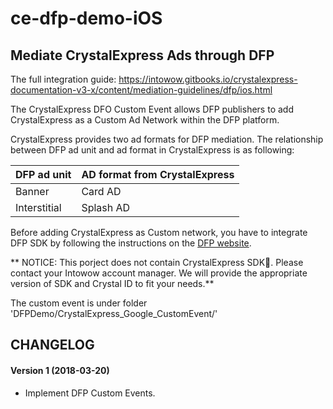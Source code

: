 # ce-dfp-demo-iOS

## Mediate CrystalExpress Ads through DFP

The full integration guide: https://intowow.gitbooks.io/crystalexpress-documentation-v3-x/content/mediation-guidelines/dfp/ios.html

The CrystalExpress DFO Custom Event allows DFP publishers to add CrystalExpress as a Custom Ad Network within the DFP platform.

CrystalExpress provides two ad formats for DFP mediation. The relationship between DFP ad unit and ad format in CrystalExpress is as following:

| DFP ad unit | AD format from CrystalExpress |
| --- | --- |
| Banner | Card AD |
| Interstitial | Splash AD |

Before adding CrystalExpress as Custom network, you have to integrate DFP SDK by following the instructions on the [DFP website](https://developers.google.com/mobile-ads-sdk/docs/dfp/ios/quick-start).


** NOTICE: This porject does not contain CrystalExpress SDK. Please contact your Intowow account manager. We will provide the appropriate version of SDK and Crystal ID to fit your needs.**

The custom event is under folder 'DFPDemo/CrystalExpress_Google_CustomEvent/'


## CHANGELOG

#### Version 1 (2018-03-20)
* Implement DFP Custom Events.